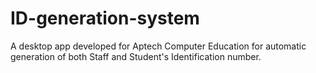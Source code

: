 # ID-generation-system
A desktop app developed for Aptech Computer Education for automatic generation of both Staff and Student's Identification number.
